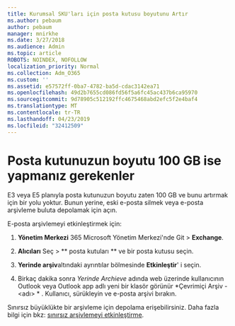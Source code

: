 ```yaml
---
title: Kurumsal SKU'ları için posta kutusu boyutunu Artır
ms.author: pebaum
author: pebaum
manager: mnirkhe
ms.date: 3/27/2018
ms.audience: Admin
ms.topic: article
ROBOTS: NOINDEX, NOFOLLOW
localization_priority: Normal
ms.collection: Adm_O365
ms.custom: ''
ms.assetid: e57572ff-0ba7-4782-ba5d-cdac3142ea71
ms.openlocfilehash: 49d2b7655cd086fd56f5a6fc45ac437b6ca95970
ms.sourcegitcommit: 9d78905c512192ffc4675468abd2efc5f2e4baf4
ms.translationtype: MT
ms.contentlocale: tr-TR
ms.lasthandoff: 04/23/2019
ms.locfileid: "32412509"
---
```

# <a name="what-to-do-if-your-mailbox-size-is-already-100gb"></a>Posta kutunuzun boyutu 100 GB ise yapmanız gerekenler

E3 veya E5 planıyla posta kutunuzun boyutu zaten 100 GB ve bunu artırmak için bir yolu yoktur. Bunun yerine, eski e-posta silmek veya e-posta arşivleme buluta depolamak için açın. 
  
E-posta arşivlemeyi etkinleştirmek için:
  
1. **Yönetim Merkezi** 365 Microsoft Yönetim Merkezi'nde Git \> **Exchange**. 
    
2. **Alıcıları** Seç \> ** posta kutuları ** ve bir posta kutusu seçin. 
    
3. **Yerinde arşiv**altındaki ayrıntılar bölmesinde **Etkinleştir**' i seçin. 
    
4. Birkaç dakika sonra *Yerinde Archieve* adında web üzerinde kullanıcının Outlook veya Outlook app adlı yeni bir klasör görünür *Çevrimiçi Arşiv - \<adı\> * . Kullanıcı, sürükleyin ve e-posta arşivi bırakın. 
    
Sınırsız büyüklükte bir arşivleme için depolama erişebilirsiniz. Daha fazla bilgi için bkz: [sınırsız arşivlemeyi etkinleştirme](https://support.office.com/article/enable-unlimited-archiving-in-office-365-admin-help-e2a789f2-9962-4960-9fd4-a00aa063559e).
  

